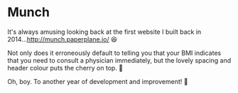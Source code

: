 Munch
=====

It's always amusing looking back at the first website I built back in 2014...http://munch.paperplane.io/ :laughing:

Not only does it erroneously default to telling you that your BMI indicates that you need to consult a physician immediately, but the lovely spacing and header colour puts the cherry on top. :cake:

Oh, boy. To another year of development and improvement! :beers:
